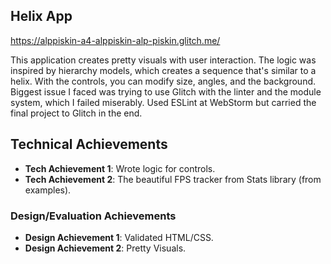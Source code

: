 ## Helix App

https://alppiskin-a4-alppiskin-alp-piskin.glitch.me/

This application creates pretty visuals with user interaction. The logic was inspired by hierarchy models, which creates a sequence that's similar to a helix. With the controls, you can modify size, angles, and the background. Biggest issue I faced was trying to use Glitch with the linter and the module system, which I failed miserably.
Used ESLint at WebStorm but carried the final project to Glitch in the end.

## Technical Achievements
- **Tech Achievement 1**: Wrote logic for controls.
- **Tech Achievement 2**: The beautiful FPS tracker from Stats library (from examples).

### Design/Evaluation Achievements
- **Design Achievement 1**: Validated HTML/CSS.
- **Design Achievement 2**: Pretty Visuals.
